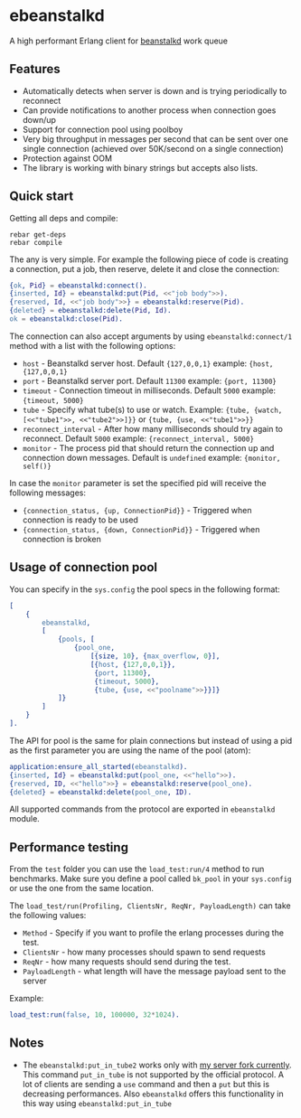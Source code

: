 ebeanstalkd
================

A high performant Erlang client for [beanstalkd][1] work queue

Features
-----------

- Automatically detects when server is down and is trying periodically to reconnect
- Can provide notifications to another process when connection goes down/up
- Support for connection pool using poolboy
- Very big throughput in messages per second that can be sent over one single connection (achieved over 50K/second on a single connection) 
- Protection against OOM
- The library is working with binary strings but accepts also lists.

Quick start
-----------

Getting all deps and compile:

```
rebar get-deps
rebar compile
```

The any is very simple. For example the following piece of code is creating a connection, put a job, then reserve, delete it and close the connection:

```erlang
{ok, Pid} = ebeanstalkd:connect().
{inserted, Id} = ebeanstalkd:put(Pid, <<"job body">>).
{reserved, Id, <<"job body">>} = ebeanstalkd:reserve(Pid).
{deleted} = ebeanstalkd:delete(Pid, Id).
ok = ebeanstalkd:close(Pid).
```

The connection can also accept arguments by using `ebeanstalkd:connect/1` method with a list with the following options:

- `host` - Beanstalkd server host. Default `{127,0,0,1}` example: `{host, {127,0,0,1}`
- `port` - Beanstalkd server port. Default `11300` example: `{port, 11300}`
- `timeout` - Connection timeout in milliseconds. Default `5000` example: `{timeout, 5000}`
- `tube` - Specify what tube(s) to use or watch. Example: `{tube, {watch, [<<"tube1">>, <<"tube2">>]}}` or `{tube, {use, <<"tube1">>}}` 
- `reconnect_interval` - After how many milliseconds should try again to reconnect. Default `5000` example: `{reconnect_interval, 5000}`
- `monitor` - The process pid that should return the connection up and connection down messages. Default is `undefined` example: `{monitor, self()}`

In case the `monitor` parameter is set the specified pid will receive the following messages:

- `{connection_status, {up, ConnectionPid}}` - Triggered when connection is ready to be used
- `{connection_status, {down, ConnectionPid}}` - Triggered when connection is broken

Usage of connection pool
-----------

You can specify in the `sys.config` the pool specs in the following format:

```erlang
[
    {
        ebeanstalkd,
        [
            {pools, [
                {pool_one, 
                    [{size, 10}, {max_overflow, 0}], 
                    [{host, {127,0,0,1}}, 
                     {port, 11300}, 
                     {timeout, 5000}, 
                     {tube, {use, <<"poolname">>}}]}
            ]}
        ]
    }
].
```

The API for pool is the same for plain connections but instead of using a pid as the first parameter you are using the name of the pool (atom): 

```erlang
application:ensure_all_started(ebeanstalkd).
{inserted, Id} = ebeanstalkd:put(pool_one, <<"hello">>).
{reserved, ID, <<"hello">>} = ebeanstalkd:reserve(pool_one).
{deleted} = ebeanstalkd:delete(pool_one, ID).
```

All supported commands from the protocol are exported in `ebeanstalkd` module.

Performance testing
-----------

From the `test` folder you can use the `load_test:run/4` method to run benchmarks. Make sure you define a pool called `bk_pool` in your `sys.config` or use the one from the same location.

The `load_test/run(Profiling, ClientsNr, ReqNr, PayloadLength)` can take the following values:
 
- `Method` - Specify if you want to profile the erlang processes during the test.
- `ClientsNr` - how many processes should spawn to send requests
- `ReqNr` - how many requests should send during the test.
- `PayloadLength` - what length will have the message payload sent to the server

Example:

```erl
load_test:run(false, 10, 100000, 32*1024).
```

Notes
-----------

- The `ebeanstalkd:put_in_tube2` works only with [my server fork currently][2]. This command `put_in_tube` is not supported by the official protocol. 
A lot of clients are sending a `use` command and then a `put` but this is decreasing performances. Also `ebeanstalkd` offers this functionality in this way using `ebeanstalkd:put_in_tube`  

[1]:http://kr.github.com/beanstalkd/
[2]:https://github.com/silviucpp/beanstalkd
